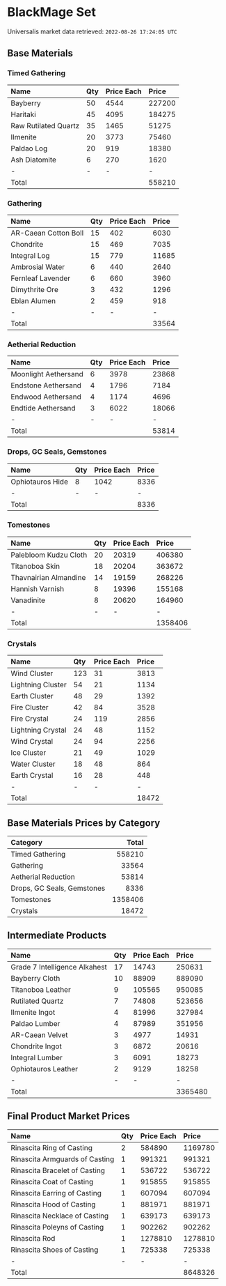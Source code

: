 # BlackMage Set

Universalis market data retrieved: `2022-08-26 17:24:05 UTC`

## Base Materials

### Timed Gathering

| Name                 | Qty   | Price Each   | Price   |
|:---------------------|:------|:-------------|:--------|
| Bayberry             | 50    | 4544         | 227200  |
| Haritaki             | 45    | 4095         | 184275  |
| Raw Rutilated Quartz | 35    | 1465         | 51275   |
| Ilmenite             | 20    | 3773         | 75460   |
| Paldao Log           | 20    | 919          | 18380   |
| Ash Diatomite        | 6     | 270          | 1620    |
| -                    | -     | -            | -       |
| Total                |       |              | 558210  |

### Gathering

| Name                 | Qty   | Price Each   | Price   |
|:---------------------|:------|:-------------|:--------|
| AR-Caean Cotton Boll | 15    | 402          | 6030    |
| Chondrite            | 15    | 469          | 7035    |
| Integral Log         | 15    | 779          | 11685   |
| Ambrosial Water      | 6     | 440          | 2640    |
| Fernleaf Lavender    | 6     | 660          | 3960    |
| Dimythrite Ore       | 3     | 432          | 1296    |
| Eblan Alumen         | 2     | 459          | 918     |
| -                    | -     | -            | -       |
| Total                |       |              | 33564   |

### Aetherial Reduction

| Name                 | Qty   | Price Each   | Price   |
|:---------------------|:------|:-------------|:--------|
| Moonlight Aethersand | 6     | 3978         | 23868   |
| Endstone Aethersand  | 4     | 1796         | 7184    |
| Endwood Aethersand   | 4     | 1174         | 4696    |
| Endtide Aethersand   | 3     | 6022         | 18066   |
| -                    | -     | -            | -       |
| Total                |       |              | 53814   |

### Drops, GC Seals, Gemstones

| Name             | Qty   | Price Each   | Price   |
|:-----------------|:------|:-------------|:--------|
| Ophiotauros Hide | 8     | 1042         | 8336    |
| -                | -     | -            | -       |
| Total            |       |              | 8336    |

### Tomestones

| Name                  | Qty   | Price Each   | Price   |
|:----------------------|:------|:-------------|:--------|
| Palebloom Kudzu Cloth | 20    | 20319        | 406380  |
| Titanoboa Skin        | 18    | 20204        | 363672  |
| Thavnairian Almandine | 14    | 19159        | 268226  |
| Hannish Varnish       | 8     | 19396        | 155168  |
| Vanadinite            | 8     | 20620        | 164960  |
| -                     | -     | -            | -       |
| Total                 |       |              | 1358406 |

### Crystals

| Name              | Qty   | Price Each   | Price   |
|:------------------|:------|:-------------|:--------|
| Wind Cluster      | 123   | 31           | 3813    |
| Lightning Cluster | 54    | 21           | 1134    |
| Earth Cluster     | 48    | 29           | 1392    |
| Fire Cluster      | 42    | 84           | 3528    |
| Fire Crystal      | 24    | 119          | 2856    |
| Lightning Crystal | 24    | 48           | 1152    |
| Wind Crystal      | 24    | 94           | 2256    |
| Ice Cluster       | 21    | 49           | 1029    |
| Water Cluster     | 18    | 48           | 864     |
| Earth Crystal     | 16    | 28           | 448     |
| -                 | -     | -            | -       |
| Total             |       |              | 18472   |

## Base Materials Prices by Category

| Category                   |   Total |
|:---------------------------|--------:|
| Timed Gathering            |  558210 |
| Gathering                  |   33564 |
| Aetherial Reduction        |   53814 |
| Drops, GC Seals, Gemstones |    8336 |
| Tomestones                 | 1358406 |
| Crystals                   |   18472 |

## Intermediate Products

| Name                          | Qty   | Price Each   | Price   |
|:------------------------------|:------|:-------------|:--------|
| Grade 7 Intelligence Alkahest | 17    | 14743        | 250631  |
| Bayberry Cloth                | 10    | 88909        | 889090  |
| Titanoboa Leather             | 9     | 105565       | 950085  |
| Rutilated Quartz              | 7     | 74808        | 523656  |
| Ilmenite Ingot                | 4     | 81996        | 327984  |
| Paldao Lumber                 | 4     | 87989        | 351956  |
| AR-Caean Velvet               | 3     | 4977         | 14931   |
| Chondrite Ingot               | 3     | 6872         | 20616   |
| Integral Lumber               | 3     | 6091         | 18273   |
| Ophiotauros Leather           | 2     | 9129         | 18258   |
| -                             | -     | -            | -       |
| Total                         |       |              | 3365480 |

## Final Product Market Prices

| Name                           | Qty   | Price Each   | Price   |
|:-------------------------------|:------|:-------------|:--------|
| Rinascita Ring of Casting      | 2     | 584890       | 1169780 |
| Rinascita Armguards of Casting | 1     | 991321       | 991321  |
| Rinascita Bracelet of Casting  | 1     | 536722       | 536722  |
| Rinascita Coat of Casting      | 1     | 915855       | 915855  |
| Rinascita Earring of Casting   | 1     | 607094       | 607094  |
| Rinascita Hood of Casting      | 1     | 881971       | 881971  |
| Rinascita Necklace of Casting  | 1     | 639173       | 639173  |
| Rinascita Poleyns of Casting   | 1     | 902262       | 902262  |
| Rinascita Rod                  | 1     | 1278810      | 1278810 |
| Rinascita Shoes of Casting     | 1     | 725338       | 725338  |
| -                              | -     | -            | -       |
| Total                          |       |              | 8648326 |